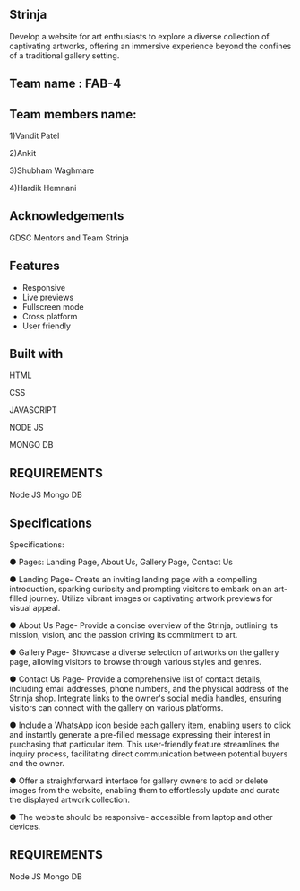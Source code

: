 

## Strinja

Develop a website for art enthusiasts to explore a diverse collection of
captivating artworks, offering an immersive experience beyond the confines of a
traditional gallery setting.





## Team name : FAB-4

## Team members name:

1)Vandit Patel

2)Ankit

3)Shubham Waghmare

4)Hardik Hemnani


## Acknowledgements

 GDSC Mentors and Team Strinja


## Features

- Responsive
- Live previews
- Fullscreen mode
- Cross platform
- User friendly



## Built with
HTML

CSS

JAVASCRIPT

NODE JS

MONGO DB

## REQUIREMENTS
Node JS
Mongo DB

## Specifications
Specifications:

● Pages: Landing Page, About Us, Gallery Page, Contact Us

● Landing Page- Create an inviting landing page with a compelling
introduction, sparking curiosity and prompting visitors to embark on an
art-filled journey. Utilize vibrant images or captivating artwork previews for
visual appeal.

● About Us Page- Provide a concise overview of the Strinja, outlining its
mission, vision, and the passion driving its commitment to art.

● Gallery Page- Showcase a diverse selection of artworks on the gallery
page, allowing visitors to browse through various styles and genres.

● Contact Us Page- Provide a comprehensive list of contact details,
including email addresses, phone numbers, and the physical address of
the Strinja shop. Integrate links to the owner's social media handles,
ensuring visitors can connect with the gallery on various platforms.

● Include a WhatsApp icon beside each gallery item, enabling users to click
and instantly generate a pre-filled message expressing their interest in
purchasing that particular item. This user-friendly feature streamlines the
inquiry process, facilitating direct communication between potential buyers
and the owner.

● Offer a straightforward interface for gallery owners to add or delete images
from the website, enabling them to effortlessly update and curate the
displayed artwork collection.

● The website should be responsive- accessible from laptop and other
devices.
## REQUIREMENTS
Node JS
Mongo DB
